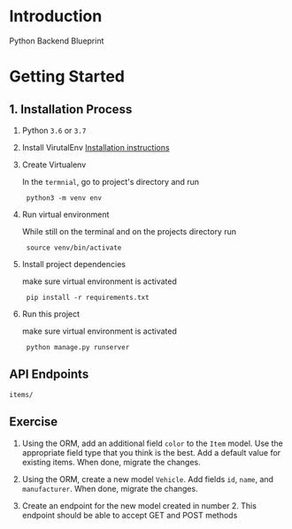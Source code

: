 # Introduction 

Python Backend Blueprint

# Getting Started
## 1. Installation Process
1. Python `3.6` or `3.7`
2. Install VirutalEnv [Installation instructions](https://sourabhbajaj.com/mac-setup/Python/virtualenv.html)
3. Create Virtualenv

    In the `termnial`, go to project's directory and run

        python3 -m venv env

4. Run virtual environment

    While still on the terminal and on the projects directory run

        source venv/bin/activate

5. Install project dependencies 

    make sure virtual environment is activated

        pip install -r requirements.txt

6. Run this project

    make sure virtual environment is activated

        python manage.py runserver

## API Endpoints

    items/


## Exercise

1. Using the ORM, add an additional field `color` to the `Item` model. Use the appropriate field type that you think is the best. Add a default value for existing items. When done, migrate the changes.

2. Using the ORM, create a new model `Vehicle`. Add fields `id`, `name`, and `manufacturer`. When done, migrate the changes.

3. Create an endpoint for the new model created in number 2. This endpoint should be able to accept GET and POST methods